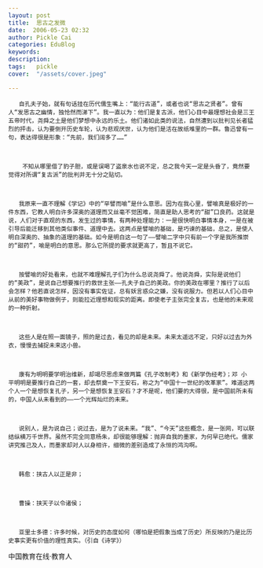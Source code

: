 ```yaml
---
layout: post  
title:  思古之发微  
date:  2006-05-23 02:32  
author: Pickle Cai  
categories: EduBlog  
keywords: 
description:   
tags:	pickle   
cover:  "/assets/cover.jpeg"  

---  
```

    
       自孔夫子始，就有句话挂在历代儒生嘴上：“能行古道”，或者也说“思古之贤者”。曾有人“发思古之幽情，独怆然而涕下”。我一直以为：他们是复古派，他们心目中最理想社会是三王五帝时代，尧舜之土是他们梦想中永远的乐土。他们诸如此类的说法，自然遭到以批判见长者猛烈的抨击，认为要倒开历史车轮，认为悲观厌世，认为他们是活在故纸堆里的一群。鲁迅曾有一句，表达得很是形象：“先前，我们阔多了……”



        不知从哪里借了豹子胆，或是误喝了盗泉水也说不定，总之我今天一定是头昏了，竟然要觉得对所谓“复古派”的批判并无十分之贴切。



       我原来一直不理解《学记》中的“罕譬而喻”是什么意思。因为在我心里，譬喻真是极好的一件东西，它教人明白许多深奥的道理而又丝毫不觉困难，简直是助人思考的“甜”口良药。这就是说，人们对于直观的东西，发生过的事情，有两种处理能力：一是很快明白事情本身，一是在被引导后能迁移到其他类似事件、道理中去。这两点是譬喻的基础，是巧谏的基础，总之，是使人明白深奥的、抽象的道理的基础。如今是明白这一句了——譬喻二字中只有前一个字是我所推崇的“甜药”，喻是明白的意思。那么它所提的要求就更高了，暂且不说它。



       按譬喻的好处看来，也就不难理解孔子们为什么总说尧舜了。他说尧舜，实际是说他们的“美政”，是说自己想要推行的救世主张——孔夫子自己的美政。你的美政在哪里？推行了以后会怎样？他若直说怎样，因没有事实佐证，总有妖言惑众之嫌，没有说服力。但若以人们心目中从前的美好事物做例子，则能拉近理想和现实的距离。即使老子主张完全复古，也是他的未来观的一种折射。



       这些人是在照一面镜子，照的是过去，看见的却是未来。未来太遥远不定，只好以过去为外衣，慢慢去捕捉未来这小兽。



       康有为明明要学明治维新，却竭尽思虑来做两篇《孔子改制考》和《新学伪经考》；邓 小 平明明是要推行自己的一套，却去祭奠一下王安石，称之为“中国十一世纪的改革家”。难道这两个人一个是想恢复孔子，另一个是想恢复王安石？才不是呢，他们要的大得很，是中国前所未有的，中国人从未看到的——一个光辉灿烂的未来。



       说别人，是为说自己；说过去，是为了说未来。“我”、“今天”这些概念，是一张网，可以联结纵横万千世界。虽然不完全同意杨朱，却很能够理解：抛弃自我的墨家，为何早已绝代。儒家讲究推己及人，而墨家却对人以身相许，细微的差别造成了永恒的鸿沟啊。



       韩愈：挟古人以正是非；



       曹操：挟天子以令诸侯；



       亚里士多德：许多时候，对历史的态度如何（哪怕是把假象当成了历史）所反映的乃是比历史事实更有价值的理性真实。（引自《诗学》）



 



		    
 中国教育在线·教育人

